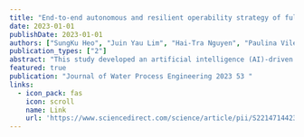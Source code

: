 ```yaml
---
title: "End-to-end autonomous and resilient operability strategy of full-scale PN-SBR system: From influent augmentation to AI-aided optimal control and scheduling"
date: 2023-01-01
publishDate: 2023-01-01
authors: ["SungKu Heo", "Juin Yau Lim", "Hai-Tra Nguyen", "Paulina Vilela", "Usman Safder", "TaeYong Woo", "SangYoon Kim", "TaeSeok Oh", "ChangKyoo Yoo"]
publication_types: ["2"]
abstract: "This study developed an artificial intelligence (AI)-driven autonomous resilient operation of partial nitrification (PN) process to enhance the performance of a two-stage PN-anammox process by ensuring a specific NO2/NH4 ratio under varying influent conditions before the wastewater enters the subsequent anammox process. First, a mathematical model representing PN process was developed in a full-scale sequencing batch reactor (PN-SBR). That model was then calibrated using AI-driven multi-objective optimization targeting NH4, NO2, and NO3 using a comprehensive rank-based global sensitivity analysis framework to identify the biological kinetic and stoichiometric parameters that has high affection on the PN process. After validating the PN-SBR model with real-time measurements of the PN process, an AI-driven optimal aeration strategy (AI-OpAS) was developed for the targeted PN-SBR. The influent …"
featured: true
publication: "Journal of Water Process Engineering 2023 53 "
links:
  - icon_pack: fas
    icon: scroll
    name: Link
    url: 'https://www.sciencedirect.com/science/article/pii/S2214714423002131'
---
```

